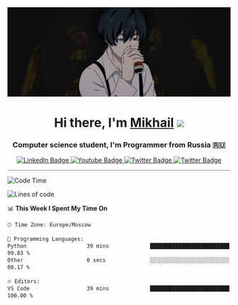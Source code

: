 <div>
  <div align="center">
    <img src="img/banner.jpg"/>
    <h1 align="center">Hi there, I'm <a href="https://github.com/Angeloffy" target="_blank">Mikhail</a> 
    <img src="https://github.com/blackcater/blackcater/raw/main/images/Hi.gif" height="32"/></h1>
  </div>

  <h3 align="center">Computer science student, I'm Programmer from Russia 🇷🇺</h3>
  <div id="badges" align="center">
    <a href="https://t.me/angeloffy">
      <img src="https://img.shields.io/badge/Telegram-2CA5E0?style=for-the-badge&logo=telegram&logoColor=white" alt="LinkedIn Badge"/>
    </a>
    <a href="https://www.youtube.com/channel/UCEL3-LeG0U1_2Ji9XXcPhkQ">
      <img src="https://img.shields.io/badge/YouTube-red?style=for-the-badge&logo=youtube&logoColor=white" alt="Youtube Badge"/>
    </a>
    <a href="mailto:angeloffy.work@gmail.com">
      <img src="https://img.shields.io/badge/Gmail-D14836?style=for-the-badge&logo=gmail&logoColor=white" alt="Twitter Badge"/>
    </a>
    <a href="https://discordapp.com/users/949624873649582121">
      <img src="https://img.shields.io/badge/Discord-7289DA?style=for-the-badge&logo=discord&logoColor=white" alt="Twitter Badge"/>
    </a>
</div>
 
 <hr style="height:1px; color:black; background-color:gray"> 
  
<!--START_SECTION:waka-->
![Code Time](http://img.shields.io/badge/Code%20Time-311%20hrs%2032%20mins-blue)

![Lines of code](https://img.shields.io/badge/From%20Hello%20World%20I%27ve%20Written-69.6%20thousand%20lines%20of%20code-blue)

📊 **This Week I Spent My Time On** 

```text
🕑︎ Time Zone: Europe/Moscow

💬 Programming Languages: 
Python                   39 mins             █████████████████████████   99.83 % 
Other                    0 secs              ░░░░░░░░░░░░░░░░░░░░░░░░░   00.17 % 

🔥 Editors: 
VS Code                  39 mins             █████████████████████████   100.00 % 
```


<!--END_SECTION:waka-->
